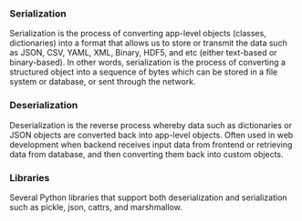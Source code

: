 ### Serialization

Serialization is the process of converting app-level objects (classes, dictionaries) into a format that allows us to store or transmit the data such as JSON, CSV, YAML, XML, Binary, HDF5, and etc (either text-based or binary-based). In other words, serialization is the process of converting a structured object into a sequence of bytes which can be stored in a file system or database, or sent through the network.

### Deserialization

Deserialization is the reverse process whereby data such as dictionaries or JSON objects are converted back into app-level objects. Often used in web development when backend receives input data from frontend or retrieving data from database, and then converting them back into custom objects.

### Libraries

Several Python libraries that support both deserialization and serialization such as pickle, json, cattrs, and marshmallow.
